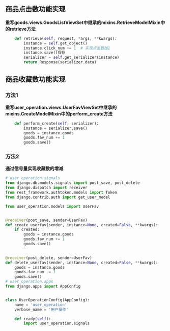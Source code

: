 ## 商品点击数功能实现

**重写goods.views.GoodsListViewSet中继承的mixins.RetrieveModelMixin中的retrieve方法**

```python
    def retrieve(self, request, *args, **kwargs):
        instance = self.get_object()
        instance.click_num += 1  # 实现点击数加1
        instance.save()保存
        serializer = self.get_serializer(instance)
        return Response(serializer.data)
```

## 商品收藏数功能实现

### 方法1

**重写user_operation.views.UserFavViewSet中继承的mixins.CreateModelMixin中的perform_create方法**

```python
    def perform_create(self, serializer):
        instance = serializer.save()
        goods = instance.goods
        goods.fav_num += 1
        goods.save()
```

### 方法2

**通过信号量实现收藏数的增减**

```python
# user_operation.signals
from django.db.models.signals import post_save, post_delete
from django.dispatch import receiver
from rest_framework.authtoken.models import Token
from django.contrib.auth import get_user_model

from user_operation.models import UserFav


@receiver(post_save, sender=UserFav)
def create_userfav(sender, instance=None, created=False, **kwargs):
    if created:
        goods = instance.goods
        goods.fav_num += 1
        goods.save()

        
@receiver(post_delete, sender=UserFav)
def delete_userfav(sender, instance=None, created=False, **kwargs):
    goods = instance.goods
    goods.fav_num -= 1
    goods.save()
# user_operation.apps
from django.apps import AppConfig


class UserOperationConfig(AppConfig):
    name = 'user_operation'
    verbose_name = '用户操作'

    def ready(self):
        import user_operation.signals
```